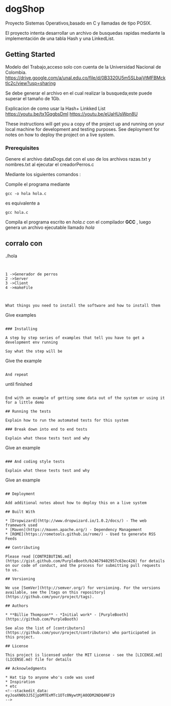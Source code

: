 # dogShop
Proyecto Sistemas Operativos,basado en C  y llamadas de tipo POSIX.

El proyecto intenta desarrollar un archivo de busquedas rapidas mediante la implementación de una tabla Hash  y una LinkedList.

## Getting Started

Modelo del Trabajo,acceso solo con cuenta de la Universidad Nacional de Colombia.
https://drive.google.com/a/unal.edu.co/file/d/0B3320U5m5SLbajVtMFBMcktlc2c/view?usp=sharing


Se debe generar el archivo en el cual realizar la busqueda;este puede superar el tamaño de 1Gb.

Explicacion de como usar la Hash+ Linkked List
https://youtu.be/tx1GqgbsDmI
https://youtu.be/eUaHUsWpn8U


These instructions will get you a copy of the project up and running on your local machine for development and testing purposes. See deployment for notes on how to deploy the project on a live system.

### Prerequisites
Genere el archivo dataDogs.dat con el uso de los archivos razas.txt y nombres.txt al ejecutar el creadorPerros.c

Mediante los siguientes comandos :

Compile el programa mediante 

```
gcc -o hola hola.c 
```
es equivalente a 

    gcc hola.c

Compila el programa escrito en *hola.c* con el compilador **GCC** , luego genera un archivo ejecutable llamado *hola*

## corralo con 

./hola
```


1 ->Generador de perros 
2 ->Server
3 ->Client
4 ->makeFile



What things you need to install the software and how to install them

```
Give examples
```

### Installing

A step by step series of examples that tell you have to get a development env running

Say what the step will be

```
Give the example
```

And repeat

```
until finished
```

End with an example of getting some data out of the system or using it for a little demo

## Running the tests

Explain how to run the automated tests for this system

### Break down into end to end tests

Explain what these tests test and why

```
Give an example
```

### And coding style tests

Explain what these tests test and why

```
Give an example
```

## Deployment

Add additional notes about how to deploy this on a live system

## Built With

* [Dropwizard](http://www.dropwizard.io/1.0.2/docs/) - The web framework used
* [Maven](https://maven.apache.org/) - Dependency Management
* [ROME](https://rometools.github.io/rome/) - Used to generate RSS Feeds

## Contributing

Please read [CONTRIBUTING.md](https://gist.github.com/PurpleBooth/b24679402957c63ec426) for details on our code of conduct, and the process for submitting pull requests to us.

## Versioning

We use [SemVer](http://semver.org/) for versioning. For the versions available, see the [tags on this repository](https://github.com/your/project/tags). 

## Authors

* **Billie Thompson** - *Initial work* - [PurpleBooth](https://github.com/PurpleBooth)

See also the list of [contributors](https://github.com/your/project/contributors) who participated in this project.

## License

This project is licensed under the MIT License - see the [LICENSE.md](LICENSE.md) file for details

## Acknowledgments

* Hat tip to anyone who's code was used
* Inspiration
* etc
<!--stackedit_data:
eyJoaXN0b3J5IjpbMTExMTc1OTc0NywtMjA0ODM2NDQ4NF19
-->